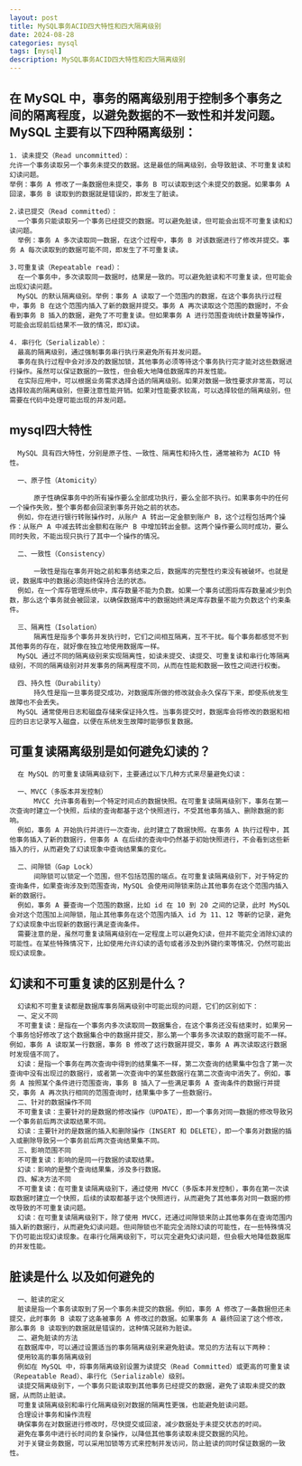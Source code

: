 ```yaml
---
layout: post
title: MySQL事务ACID四大特性和四大隔离级别
date: 2024-08-28
categories: mysql
tags: [mysql]
description: MySQL事务ACID四大特性和四大隔离级别
---
```


## 在 MySQL 中，事务的隔离级别用于控制多个事务之间的隔离程度，以避免数据的不一致性和并发问题。MySQL 主要有以下四种隔离级别：
    
    1. 读未提交（Read uncommitted）：
    允许一个事务读取另一个事务未提交的数据。这是最低的隔离级别，会导致脏读、不可重复读和幻读问题。
    举例：事务 A 修改了一条数据但未提交，事务 B 可以读取到这个未提交的数据。如果事务 A 回滚，事务 B 读取到的数据就是错误的，即发生了脏读。
    
    2.读已提交（Read committed）：
      一个事务只能读取另一个事务已经提交的数据。可以避免脏读，但可能会出现不可重复读和幻读问题。
      举例：事务 A 多次读取同一数据，在这个过程中，事务 B 对该数据进行了修改并提交。事务 A 每次读取到的数据可能不同，即发生了不可重复读。

    3.可重复读（Repeatable read）：
      在一个事务中，多次读取同一数据时，结果是一致的。可以避免脏读和不可重复读，但可能会出现幻读问题。
      MySQL 的默认隔离级别。举例：事务 A 读取了一个范围内的数据，在这个事务执行过程中，事务 B 在这个范围内插入了新的数据并提交。事务 A 再次读取这个范围的数据时，不会看到事务 B 插入的数据，避免了不可重复读。但如果事务 A 进行范围查询统计数量等操作，可能会出现前后结果不一致的情况，即幻读。
    
    4. 串行化（Serializable）：
      最高的隔离级别，通过强制事务串行执行来避免所有并发问题。
      事务在执行过程中会对涉及的数据加锁，其他事务必须等待这个事务执行完才能对这些数据进行操作。虽然可以保证数据的一致性，但会极大地降低数据库的并发性能。
      在实际应用中，可以根据业务需求选择合适的隔离级别。如果对数据一致性要求非常高，可以选择较高的隔离级别，但要注意性能开销。如果对性能要求较高，可以选择较低的隔离级别，但需要在代码中处理可能出现的并发问题。
      
## mysql四大特性
      MySQL 具有四大特性，分别是原子性、一致性、隔离性和持久性，通常被称为 ACID 特性。
      
      一、原子性（Atomicity）
      
          原子性确保事务中的所有操作要么全部成功执行，要么全部不执行。如果事务中的任何一个操作失败，整个事务都会回滚到事务开始之前的状态。
      例如，你在进行银行转账操作时，从账户 A 转出一定金额到账户 B，这个过程包括两个操作：从账户 A 中减去转出金额和在账户 B 中增加转出金额。这两个操作要么同时成功，要么同时失败，不能出现只执行了其中一个操作的情况。
      
      二、一致性（Consistency）
      
          一致性是指在事务开始之前和事务结束之后，数据库的完整性约束没有被破坏。也就是说，数据库中的数据必须始终保持合法的状态。
      例如，在一个库存管理系统中，库存数量不能为负数。如果一个事务试图将库存数量减少到负数，那么这个事务就会被回滚，以确保数据库中的数据始终满足库存数量不能为负数这个约束条件。
      
      三、隔离性（Isolation）
          隔离性是指多个事务并发执行时，它们之间相互隔离，互不干扰。每个事务都感觉不到其他事务的存在，就好像在独立地使用数据库一样。
      MySQL 通过不同的隔离级别来实现隔离性，如读未提交、读提交、可重复读和串行化等隔离级别，不同的隔离级别对并发事务的隔离程度不同，从而在性能和数据一致性之间进行权衡。

      四、持久性（Durability）
          持久性是指一旦事务提交成功，对数据库所做的修改就会永久保存下来，即使系统发生故障也不会丢失。
      MySQL 通常使用日志和磁盘存储来保证持久性。当事务提交时，数据库会将修改的数据和相应的日志记录写入磁盘，以便在系统发生故障时能够恢复数据。
      
## 可重复读隔离级别是如何避免幻读的？
      
      在 MySQL 的可重复读隔离级别下，主要通过以下几种方式来尽量避免幻读：
      
      一、MVCC（多版本并发控制）
          MVCC 允许事务看到一个特定时间点的数据快照。在可重复读隔离级别下，事务在第一次查询时建立一个快照，后续的查询都基于这个快照进行，不受其他事务插入、删除数据的影响。
      例如，事务 A 开始执行并进行一次查询，此时建立了数据快照。在事务 A 执行过程中，其他事务插入了新的数据行，但事务 A 在后续的查询中仍然基于初始快照进行，不会看到这些新插入的行，从而避免了幻读现象中查询结果集的变化。
      
      二、间隙锁（Gap Lock）
          间隙锁可以锁定一个范围，但不包括范围的端点。在可重复读隔离级别下，对于特定的查询条件，如果查询涉及到范围查询，MySQL 会使用间隙锁来防止其他事务在这个范围内插入新的数据行。
      例如，事务 A 要查询一个范围的数据，比如 id 在 10 到 20 之间的记录，此时 MySQL 会对这个范围加上间隙锁，阻止其他事务在这个范围内插入 id 为 11、12 等新的记录，避免了幻读现象中出现新的数据行满足查询条件。
      需要注意的是，虽然可重复读隔离级别在一定程度上可以避免幻读，但并不能完全消除幻读的可能性。在某些特殊情况下，比如使用允许幻读的语句或者涉及到外键约束等情况，仍然可能出现幻读现象。

## 幻读和不可重复读的区别是什么？
      
      幻读和不可重复读都是数据库事务隔离级别中可能出现的问题，它们的区别如下：
      一、定义不同
      不可重复读：是指在一个事务内多次读取同一数据集合，在这个事务还没有结束时，如果另一个事务恰好修改了这个数据集合中的数据并提交，那么第一个事务多次读取的数据可能不一样。例如，事务 A 读取某一行数据，事务 B 修改了这行数据并提交，事务 A 再次读取这行数据时发现值不同了。
      幻读：是指一个事务在两次查询中得到的结果集不一样，第二次查询的结果集中包含了第一次查询中没有出现过的数据行，或者第一次查询中的某些数据行在第二次查询中消失了。例如，事务 A 按照某个条件进行范围查询，事务 B 插入了一些满足事务 A 查询条件的数据行并提交，事务 A 再次执行相同的范围查询时，结果集中多了一些数据行。
      二、针对的数据操作不同
      不可重复读：主要针对的是数据的修改操作（UPDATE），即一个事务对同一数据的修改导致另一个事务前后两次读取结果不同。
      幻读：主要针对的是数据的插入和删除操作（INSERT 和 DELETE），即一个事务对数据的插入或删除导致另一个事务前后两次查询结果集不同。
      三、影响范围不同
      不可重复读：影响的是同一行数据的读取结果。
      幻读：影响的是整个查询结果集，涉及多行数据。
      四、解决方法不同
      不可重复读：在可重复读隔离级别下，通过使用 MVCC（多版本并发控制），事务在第一次读取数据时建立一个快照，后续的读取都基于这个快照进行，从而避免了其他事务对同一数据的修改导致的不可重复读问题。
      幻读：在可重复读隔离级别下，除了使用 MVCC，还通过间隙锁来防止其他事务在查询范围内插入新的数据行，从而避免幻读问题。但间隙锁也不能完全消除幻读的可能性，在一些特殊情况下仍可能出现幻读现象。在串行化隔离级别下，可以完全避免幻读问题，但会极大地降低数据库的并发性能。

## 脏读是什么 以及如何避免的
      
      一、脏读的定义
      脏读是指一个事务读取到了另一个事务未提交的数据。例如，事务 A 修改了一条数据但还未提交，此时事务 B 读取了这条被事务 A 修改过的数据。如果事务 A 最终回滚了这个修改，那么事务 B 读取到的数据就是错误的，这种情况就称为脏读。
      二、避免脏读的方法
      在数据库中，可以通过设置适当的事务隔离级别来避免脏读。常见的方法有以下两种：
      使用较高的事务隔离级别
      例如在 MySQL 中，将事务隔离级别设置为读提交（Read Committed）或更高的可重复读（Repeatable Read）、串行化（Serializable）级别。
      读提交隔离级别下，一个事务只能读取到其他事务已经提交的数据，避免了读取未提交的数据，从而防止脏读。
      可重复读隔离级别和串行化隔离级别对数据的隔离性更强，也能避免脏读问题。
      合理设计事务和操作流程
      确保事务在对数据进行修改时，尽快提交或回滚，减少数据处于未提交状态的时间。
      避免在事务中进行长时间的复杂操作，以降低其他事务读取未提交数据的风险。
      对于关键业务数据，可以采用加锁等方式来控制并发访问，防止脏读的同时保证数据的一致性。

